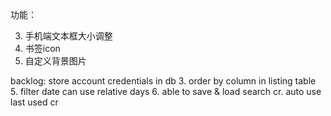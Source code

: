 功能：

3. 手机端文本框大小调整
4. 书签icon
5. 自定义背景图片




backlog:
store account credentials in db
3. order by column in listing table
5. filter date can use relative days
6. able to save & load search cr. auto use last used cr
